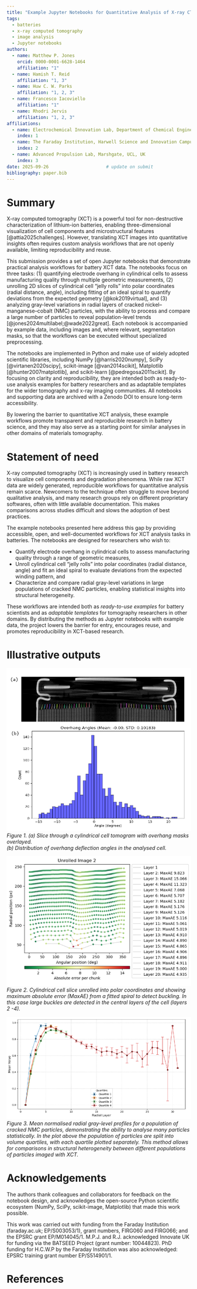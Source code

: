 ```yaml
---
title: "Example Jupyter Notebooks for Quantitative Analysis of X-ray CT Data in Lithium-Ion Batteries"
tags:
  - batteries
  - x-ray computed tomography
  - image analysis
  - Jupyter notebooks
authors:
  - name: Matthew P. Jones
    orcid: 0000-0001-6628-1464
    affiliation: "1"
  - name: Hamish T. Reid
    affiliation: "1, 3"
  - name: Huw C. W. Parks
    affiliation: "1, 2, 3"
  - name: Francesco Iacoviello
    affiliation: "1"
  - name: Rhodri Jervis
    affiliation: "1, 2, 3"
affiliations:
  - name: Electrochemical Innovation Lab, Department of Chemical Engineering, UCL, UK
    index: 1
  - name: The Faraday Institution, Harwell Science and Innovation Campus, Didcot, UK
    index: 2
  - name: Advanced Propulsion Lab, Marshgate, UCL, UK
    index: 3
date: 2025-09-26                      # update on submit
bibliography: paper.bib
---
```


# Summary

X-ray computed tomography (XCT) is a powerful tool for non-destructive characterization of lithium-ion batteries, enabling three-dimensional visualization of cell components and microstructural features [@attia2025challenges]. However, translating XCT images into quantitative insights often requires custom analysis workflows that are not openly available, limiting reproducibility and reuse.  

This submission provides a set of open Jupyter notebooks that demonstrate practical analysis workflows for battery XCT data. The notebooks focus on three tasks: (1) quantifying electrode overhang in cylindrical cells to assess manufacturing quality through multiple geometric measurements, (2) unrolling 2D slices of cylindrical cell “jelly rolls” into polar coordinates (radial distance, angle), including fitting of an ideal spiral to quantify deviations from the expected geometry [@kok2019virtual], and (3) analyzing gray-level variations in radial layers of cracked nickel–manganese–cobalt (NMC) particles, with the ability to process and compare a large number of particles to reveal population-level trends [@jones2024multilabel;@wade2022great]. Each notebook is accompanied by example data, including images and, where relevant, segmentation masks, so that the workflows can be executed without specialized preprocessing.  

The notebooks are implemented in Python and make use of widely adopted scientific libraries, including NumPy [@harris2020numpy], SciPy [@virtanen2020scipy], scikit-image [@van2014scikit], Matplotlib [@hunter2007matplotlib], and scikit-learn [@pedregosa2011scikit]. By focusing on clarity and reproducibility, they are intended both as ready-to-use analysis examples for battery researchers and as adaptable templates for the wider tomography and x-ray imaging communities. All notebooks and supporting data are archived with a Zenodo DOI to ensure long-term accessibility.  

By lowering the barrier to quantitative XCT analysis, these example workflows promote transparent and reproducible research in battery science, and they may also serve as a starting point for similar analyses in other domains of materials tomography.  

# Statement of need

X-ray computed tomography (XCT) is increasingly used in battery research to visualize cell components and degradation phenomena. While raw XCT data are widely generated, reproducible workflows for quantitative analysis remain scarce. Newcomers to the technique often struggle to move beyond qualitative analysis, and many research groups rely on different proprietary softwares, often with little available documentation. This makes comparisons across studies difficult and slows the adoption of best practices.  

The example notebooks presented here address this gap by providing accessible, open, and well-documented workflows for XCT analysis tasks in batteries. The notebooks are designed for researchers who wish to:  
 
- Quantify electrode overhang in cylindrical cells to assess manufacturing quality through a range of geometric measures,
- Unroll cylindrical cell “jelly rolls” into polar coordinates (radial distance, angle) and fit an ideal spiral to evaluate deviations from the expected winding pattern, and
- Characterize and compare radial gray-level variations in large populations of cracked NMC particles, enabling statistical insights into structural heterogeneity. 

These workflows are intended both as *ready-to-use examples* for battery scientists and as *adaptable templates* for tomography researchers in other domains. By distributing the methods as Jupyter notebooks with example data, the project lowers the barrier for entry, encourages reuse, and promotes reproducibility in XCT-based research.

# Illustrative outputs

![Slice through a cylindrical cell tomogram with overhang masks overlayed, distribution of overhang deflection angles in the cell analysed in the notebook.](fig1.png)  
*Figure 1. (a) Slice through a cylindrical cell tomogram with overhang masks overlayed.  
(b) Distribution of overhang deflection angles in the analysed cell.*  

![Unrolled cylindrical cell slice into polar coordinates with deviation (MaxAE) from a fitted spiral used to detect buckling.](fig2.png)  
*Figure 2. Cylindrical cell slice unrolled into polar coordinates and showing maximum absolute error (MaxAE) from a fitted spiral to detect buckling. In this case large buckles are detected in the central layers of the cell (layers 2 -4).*  

![Radial gray-level profiles for a population of cracked NMC particles.](fig3.png)  
*Figure 3. Mean normalised radial gray-level profiles for a population of cracked NMC particles, demonstrating the ability to analyse many particles statistically. In the plot above the population of particles are split into volume quartiles, with each quartile plotted separately. This method allows for comparisons in structural heterogeneity between different populations of particles imaged with XCT.*  


# Acknowledgements

The authors thank colleagues and collaborators for feedback on the notebook design, and acknowledges the open-source Python scientific ecosystem (NumPy, SciPy, scikit-image, Matplotlib) that made this work possible.

This work was carried out with funding from the Faraday Institution (faraday.ac.uk; EP/S003053/1), grant numbers, FIRG060 and FIRG066; and the EPSRC grant EP/M014045/1. M.P.J. and R.J. acknowledged Innovate UK for funding via the BATSEED Project (grant number: 10044823). PhD funding for H.C.W.P by the Faraday Institution was also acknowledged: EPSRC training grant number EP/S514901/1. 

# References








